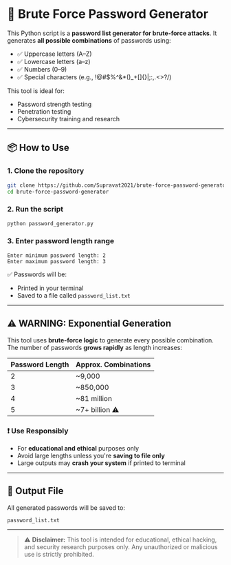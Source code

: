 # 🔐 Brute Force Password Generator

This Python script is a **password list generator for brute-force attacks**. It generates **all possible combinations** of passwords using:

- ✅ Uppercase letters (A–Z)
- ✅ Lowercase letters (a–z)
- ✅ Numbers (0–9)
- ✅ Special characters (e.g., !@#$%^&*()_+[]{}|;:,.<>?/)

This tool is ideal for:

- Password strength testing  
- Penetration testing  
- Cybersecurity training and research

---

## 📦 How to Use

### 1. Clone the repository
```bash
git clone https://github.com/Supravat2021/brute-force-password-generator.git
cd brute-force-password-generator
````

### 2. Run the script

```bash
python password_generator.py
```

### 3. Enter password length range

```
Enter minimum password length: 2
Enter maximum password length: 3
```

✅ Passwords will be:

* Printed in your terminal
* Saved to a file called `password_list.txt`

---

## ⚠️ WARNING: Exponential Generation

This tool uses **brute-force logic** to generate every possible combination.
The number of passwords **grows rapidly** as length increases:

| Password Length | Approx. Combinations |
| --------------- | -------------------- |
| 2               | \~9,000              |
| 3               | \~850,000            |
| 4               | \~81 million         |
| 5               | \~7+ billion ⚠️      |

### ❗ Use Responsibly

* For **educational and ethical** purposes only
* Avoid large lengths unless you're **saving to file only**
* Large outputs may **crash your system** if printed to terminal

---

## 📁 Output File

All generated passwords will be saved to:

```
password_list.txt
```

---

> ⚠️ **Disclaimer:** This tool is intended for educational, ethical hacking, and security research purposes only. Any unauthorized or malicious use is strictly prohibited.

```
